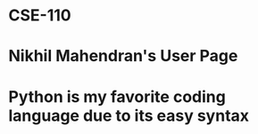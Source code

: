 # CSE-110

# Nikhil Mahendran's User Page

# Python is my favorite coding language due to its easy syntax
